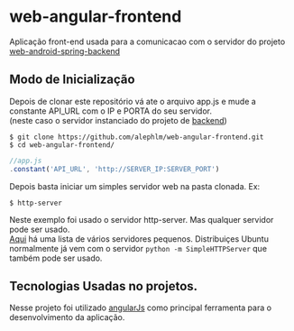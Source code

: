 # web-angular-frontend
Aplicação front-end usada para a comunicacao com o servidor do projeto [web-android-spring-backend](https://github.com/alephlm/web-android-spring-backend)

## Modo de Inicialização
Depois de clonar este repositório vá ate o arquivo app.js e mude a constante API_URL com o IP e PORTA do seu servidor.  
(neste caso o servidor instanciado do projeto de [backend](https://github.com/alephlm/web-android-spring-backend))
```shell
$ git clone https://github.com/alephlm/web-angular-frontend.git
$ cd web-angular-frontend/
```
```javascript
//app.js
.constant('API_URL', 'http://SERVER_IP:SERVER_PORT')
```
Depois basta iniciar um simples servidor web na pasta clonada. Ex:
```shell
$ http-server
```
Neste exemplo foi usado o servidor http-server. Mas qualquer servidor pode ser usado.  
[Aqui](https://gist.github.com/willurd/5720255) há uma lista de vários servidores pequenos.
Distribuiçes Ubuntu normalmente já vem com o servidor ```python -m SimpleHTTPServer``` que também pode ser usado.

## Tecnologias Usadas no projetos.
Nesse projeto foi utilizado [angularJs](https://angularjs.org/) como principal ferramenta para o desenvolvimento da aplicação.

